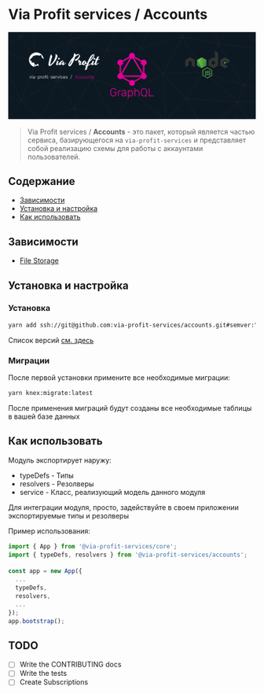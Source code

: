 # Via Profit services / Accounts

![via-profit-services-cover](./assets/via-profit-services-cover.png)

> Via Profit services / **Accounts** - это пакет, который является частью сервиса, базирующегося на `via-profit-services` и представляет собой реализацию схемы для работы с аккаунтами пользователей.

## Содержание

- [Зависимости](#dependencies)
- [Установка и настройка](#setup)
- [Как использовать](#how-to-use)


## <a name="dependencies"></a> Зависимости

 - [File Storage](https://github.com/via-profit-services/file-storage)


## <a name="setup"></a> Установка и настройка

### Установка

```bash
yarn add ssh://git@github.com:via-profit-services/accounts.git#semver:^0.1.12
```

Список версий [см. здесь](https://github.com/via-profit-services/accounts/-/tags)

### Миграции

После первой установки примените все необходимые миграции:

```bash
yarn knex:migrate:latest
```

После применения миграций будут созданы все необходимые таблицы в вашей базе данных


## <a name="how-to-use"></a> Как использовать

Модуль экспортирует наружу:
 - typeDefs - Типы
 - resolvers - Резолверы
 - service - Класс, реализующий модель данного модуля

Для интеграции модуля, просто, задействуйте в своем приложении экспортируемые типы и резолверы

Пример использования:

```ts
import { App } from '@via-profit-services/core';
import { typeDefs, resolvers } from '@via-profit-services/accounts';

const app = new App({
  ...
  typeDefs,
  resolvers,
  ...
});
app.bootstrap();

```


## TODO

- [ ] Write the CONTRIBUTING docs
- [ ] Write the tests
- [ ] Create Subscriptions
